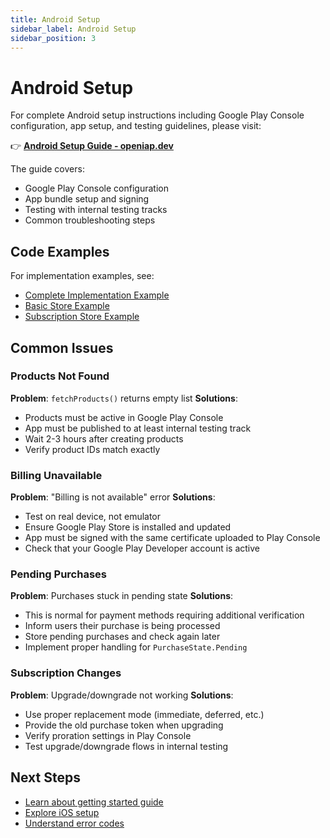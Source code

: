 ```yaml
---
title: Android Setup
sidebar_label: Android Setup
sidebar_position: 3
---
```


# Android Setup

For complete Android setup instructions including Google Play Console configuration, app setup, and testing guidelines, please visit:

👉 **[Android Setup Guide - openiap.dev](https://openiap.dev/docs/android-setup)**

The guide covers:

- Google Play Console configuration
- App bundle setup and signing
- Testing with internal testing tracks
- Common troubleshooting steps

## Code Examples

For implementation examples, see:

- [Complete Implementation Example](../examples/complete-implementation)
- [Basic Store Example](../examples/basic-store)
- [Subscription Store Example](../examples/subscription-store)

## Common Issues

### Products Not Found

**Problem**: `fetchProducts()` returns empty list
**Solutions**:

- Products must be active in Google Play Console
- App must be published to at least internal testing track
- Wait 2-3 hours after creating products
- Verify product IDs match exactly

### Billing Unavailable

**Problem**: "Billing is not available" error
**Solutions**:

- Test on real device, not emulator
- Ensure Google Play Store is installed and updated
- App must be signed with the same certificate uploaded to Play Console
- Check that your Google Play Developer account is active

### Pending Purchases

**Problem**: Purchases stuck in pending state
**Solutions**:

- This is normal for payment methods requiring additional verification
- Inform users their purchase is being processed
- Store pending purchases and check again later
- Implement proper handling for `PurchaseState.Pending`

### Subscription Changes

**Problem**: Upgrade/downgrade not working
**Solutions**:

- Use proper replacement mode (immediate, deferred, etc.)
- Provide the old purchase token when upgrading
- Verify proration settings in Play Console
- Test upgrade/downgrade flows in internal testing

## Next Steps

- [Learn about getting started guide](./quickstart)
- [Explore iOS setup](./ios-setup)
- [Understand error codes](../api/error-codes)
